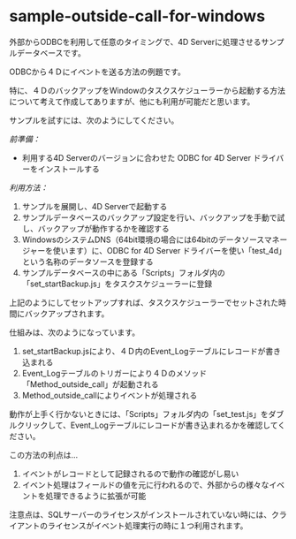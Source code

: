 # sample-outside-call-for-windows
外部からODBCを利用して任意のタイミングで、4D Serverに処理させるサンプルデータベースです。

ODBCから４Ｄにイベントを送る方法の例題です。

特に、４ＤのバックアップをWindowのタスクスケジューラーから起動する方法について考えて作成してありますが、他にも利用が可能だと思います。

サンプルを試すには、次のようにしてください。

*前準備：*

* 利用する4D Serverのバージョンに合わせた ODBC for 4D Server ドライバーをインストールする

*利用方法：*

1. サンプルを展開し、4D Serverで起動する
2. サンプルデータベースのバックアップ設定を行い、バックアップを手動で試し、バックアップが動作するかを確認する
3. WindowsのシステムDNS（64bit環境の場合には64bitのデータソースマネージャーを使います）に、ODBC for 4D Server ドライバーを使い「test_4d」という名称のデータソースを登録する
4. サンプルデータベースの中にある「Scripts」フォルダ内の「set_startBackup.js」をタスクスケジューラーに登録

上記のようにしてセットアップすれば、タスクスケジューラーでセットされた時間にバックアップされます。

仕組みは、次のようになっています。

1. set_startBackup.jsにより、４Ｄ内のEvent_Logテーブルにレコードが書き込まれる
2. Event_Logテーブルのトリガーにより４Ｄのメソッド「Method_outside_call」が起動される
3. Method_outside_callによりイベントが処理される

動作が上手く行かないときには、「Scripts」フォルダ内の「set_test.js」をダブルクリックして、Event_Logテーブルにレコードが書き込まれるかを確認してください。

この方法の利点は…

1. イベントがレコードとして記録されるので動作の確認がし易い
2. イベント処理はフィールドの値を元に行われるので、外部からの様々なイベントを処理できるように拡張が可能

注意点は、SQLサーバーのライセンスがインストールされていない時には、クライアントのライセンスがイベント処理実行の時に１つ利用されます。
